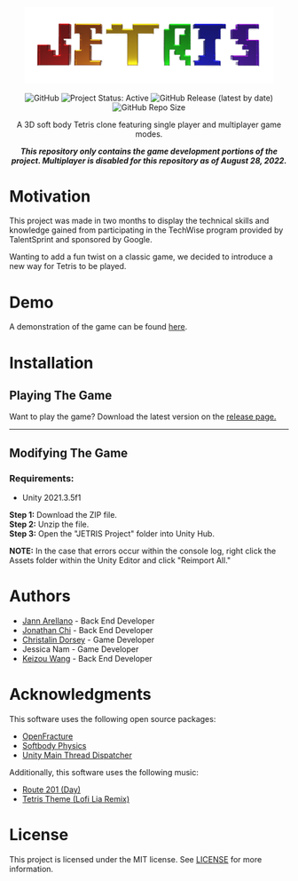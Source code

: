 <p align="center">
    <img src="Information/JetrisLogo-Transparent.png" alt="JETRIS LOGO" width="450"/>
</p>
<p align="center">
    <img alt="GitHub" src="https://img.shields.io/github/license/christalind03/JETRIS">
    <img alt="Project Status: Active" src="https://www.repostatus.org/badges/latest/active.svg">
    <img alt="GitHub Release (latest by date)" src="https://img.shields.io/github/v/release/christalind03/JETRIS">
    <img alt="GitHub Repo Size" src="https://img.shields.io/github/repo-size/christalind03/JETRIS">
</p>
<p align="center">
    A 3D soft body Tetris clone featuring single player and multiplayer game modes.
</p>
<p align="center">
    <b><em> This repository only contains the game development portions of the project. Multiplayer is disabled for this repository as of August 28, 2022. </em></b>
</p>

# Motivation
This project was made in two months to display the technical skills and knowledge gained from participating in the TechWise program provided by TalentSprint and sponsored by Google.
<br />

Wanting to add a fun twist on a classic game, we decided to introduce a new way for Tetris to be played.
<br />

# Demo
A demonstration of the game can be found [here](https://www.youtube.com/watch?v=czeKeF_bYFA&ab_channel=ChristalinDorsey).

# Installation
## Playing The Game
Want to play the game? Download the latest version on the [release page.](https://github.com/christalind03/JETRIS/releases)

---

## Modifying The Game
### Requirements:
- Unity 2021.3.5f1

<b> Step 1:</b> Download the ZIP file. <br />
<b> Step 2:</b> Unzip the file. <br />
<b> Step 3:</b> Open the "JETRIS Project" folder into Unity Hub. <br />

<b> NOTE:</b> In the case that errors occur within the console log, right click the Assets folder within the Unity Editor and click "Reimport All."

# Authors
- [Jann Arellano](https://www.linkedin.com/in/jann-arellano/) - Back End Developer
- [Jonathan Chi](https://www.linkedin.com/in/jonathan-chi-534808247/) - Back End Developer
- [Christalin Dorsey](https://www.linkedin.com/in/christalind03/) - Game Developer
- Jessica Nam - Game Developer
- [Keizou Wang](https://www.linkedin.com/in/keizou-wang-7b33b81a5/) - Back End Developer

# Acknowledgments
This software uses the following open source packages:
- [OpenFracture](https://github.com/dgreenheck/OpenFracture)
- [Softbody Physics](https://github.com/omarvision/Softbody-Physics-Spring-Joint-)
- [Unity Main Thread Dispatcher](https://github.com/PimDeWitte/UnityMainThreadDispatcher)

Additionally, this software uses the following music:
- [Route 201 (Day)](https://www.youtube.com/watch?v=p2WZ6iHzjJw&ab_channel=OddlySpecificLofi-Topic)
- [Tetris Theme (Lofi Lia Remix)](https://www.youtube.com/watch?v=6BZv6AEznhA&ab_channel=LofiLia)

# License
This project is licensed under the MIT license. See [LICENSE](LICENSE) for more information.
